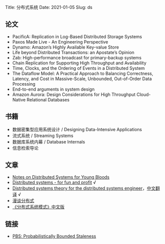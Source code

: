 Title: 分布式系统
Date: 2021-01-05
Slug: ds

## 论文

- PacificA: Replication in Log-Based Distributed Storage Systems
- Paxos Made Live - An Engineering Perspective
- Dynamo: Amazon’s Highly Available Key-value Store
- Life beyond Distributed Transactions: an Apostate’s Opinion
- Zab: High-performance broadcast for primary-backup systems
- Chain Replication for Supporting High Throughput and Availability
- Time, Clocks, and the Ordering of Events in a Distributed System
- The Dataflow Model: A Practical Approach to Balancing Correctness, Latency, and Cost in Massive-Scale, Unbounded, Out-of-Order Data Processing
- End-to-end arguments in system design
- Amazon Aurora: Design Considerations for High Throughput Cloud-Native Relational Databases

## 书籍

- 数据密集型应用系统设计 / Designing Data-Intensive Applications
- 流式系统 / Streaming Systems
- 数据库系统内幕 / Database Internals
- 信息检索导论

## 文章

- [Notes on Distributed Systems for Young Bloods](https://www.somethingsimilar.com/2013/01/14/notes-on-distributed-systems-for-young-bloods/)
- [Distributed systems - for fun and profit](http://book.mixu.net/distsys/) √
- [Distributed systems theory for the distributed systems engineer](https://www.the-paper-trail.org/post/2014-08-09-distributed-systems-theory-for-the-distributed-systems-engineer/)，[中文翻译](http://blog.xiayf.cn/2014/08/10/Distributed-systems-theory-for-the-distributed-systems-engineer/) √
- [漫谈分布式](https://mp.weixin.qq.com/mp/appmsgalbum?__biz=MzU2MzY1MjQwNg==&action=getalbum&album_id=1339310291066224642&scene=173&from_msgid=2247483922&from_itemidx=1&count=3)
- [《分布式系统模式》中文版](https://github.com/dreamhead/patterns-of-distributed-systems)

## 链接

- [PBS: Probabilistically Bounded Staleness](http://pbs.cs.berkeley.edu/)